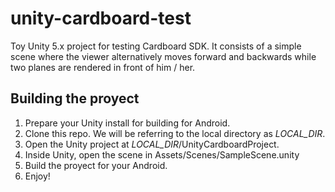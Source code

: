# unity-cardboard-test

Toy Unity 5.x project for testing Cardboard SDK. It consists of a simple scene where the viewer alternatively moves forward and backwards while two planes are rendered in front of him / her.

## Building the proyect

1. Prepare your Unity install for building for Android.
2. Clone this repo. We will be referring to the local directory as *LOCAL_DIR*.
3. Open the Unity project at *LOCAL_DIR*/UnityCardboardProject.
4. Inside Unity, open the scene in Assets/Scenes/SampleScene.unity
5. Build the proyect for your Android.
6. Enjoy!
